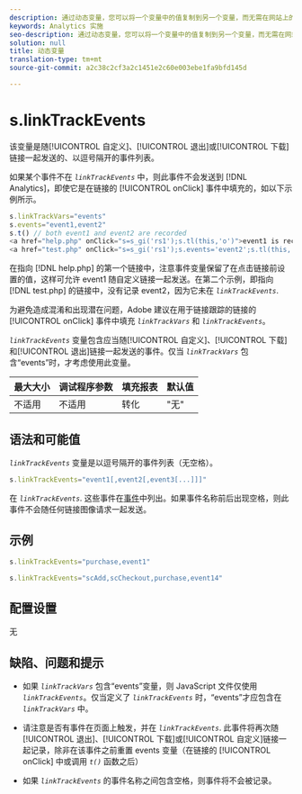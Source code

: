 ```yaml
---
description: 通过动态变量，您可以将一个变量中的值复制到另一个变量，而无需在网站上的图像请求中多次键入完整的值。
keywords: Analytics 实施
seo-description: 通过动态变量，您可以将一个变量中的值复制到另一个变量，而无需在网站上的图像请求中多次键入完整的值。
solution: null
title: 动态变量
translation-type: tm+mt
source-git-commit: a2c38c2cf3a2c1451e2c60e003ebe1fa9bfd145d

---
```



# s.linkTrackEvents

该变量是随[!UICONTROL 自定义]、[!UICONTROL 退出]或[!UICONTROL 下载]链接一起发送的、以逗号隔开的事件列表。

如果某个事件不在 *`linkTrackEvents`* 中，则此事件不会发送到 [!DNL Analytics]，即使它是在链接的 [!UICONTROL onClick] 事件中填充的，如以下示例所示。

```js
s.linkTrackVars="events" 
s.events="event1,event2" 
s.t() // both event1 and event2 are recorded 
<a href="help.php" onClick="s=s_gi('rs1');s.tl(this,'o')">event1 is recorded</a> 
<a href="test.php" onClick="s=s_gi('rs1');s.events='event2';s.tl(this,'o')">No events are recorded</a> 
```

在指向 [!DNL help.php] 的第一个链接中，注意事件变量保留了在点击链接前设置的值，这样可允许 event1 随自定义链接一起发送。在第二个示例，即指向 [!DNL test.php] 的链接中，没有记录 event2，因为它未在 *`linkTrackEvents`*.

为避免造成混淆和出现潜在问题，Adobe 建议在用于链接跟踪的链接的 [!UICONTROL onClick] 事件中填充 *`linkTrackVars`* 和 *`linkTrackEvents`*。

*`linkTrackEvents`* 变量包含应当随[!UICONTROL 自定义]、[!UICONTROL 下载]和[!UICONTROL 退出]链接一起发送的事件。仅当 *`linkTrackVars`* 包含“events”时，才考虑使用此变量。

| 最大大小 | 调试程序参数 | 填充报表 | 默认值 |
|---|---|---|---|
| 不适用 | 不适用 | 转化 | "无" |

## 语法和可能值

*`linkTrackEvents`* 变量是以逗号隔开的事件列表（无空格）。

```js
s.linkTrackEvents="event1[,event2[,event3[...]]]"
```

在 *`linkTrackEvents`*. 这些事件在[事件](https://docs.adobe.com/content/help/en/analytics/implementation/analytics-basics/ref-events.html)中列出。如果事件名称前后出现空格，则此事件不会随任何链接图像请求一起发送。

## 示例

```js
s.linkTrackEvents="purchase,event1"
```

```js
s.linkTrackEvents="scAdd,scCheckout,purchase,event14"
```

## 配置设置

无

## 缺陷、问题和提示

* 如果 *`linkTrackVars`* 包含“events”变量，则 JavaScript 文件仅使用 *`linkTrackEvents`*。仅当定义了 *`linkTrackEvents`* 时，“events”才应包含在 *`linkTrackVars`* 中。

* 请注意是否有事件在页面上触发，并在 *`linkTrackEvents`*. 此事件将再次随[!UICONTROL 退出]、[!UICONTROL 下载]或[!UICONTROL 自定义]链接一起记录，除非在该事件之前重置 events 变量（在链接的 [!UICONTROL onClick] 中或调用 *`t()`* 函数之后）

* 如果 *`linkTrackEvents`* 的事件名称之间包含空格，则事件将不会被记录。
